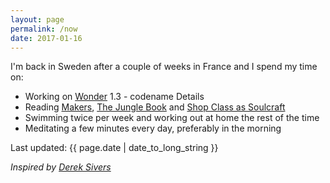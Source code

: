 ```yaml
---
layout: page
permalink: /now
date: 2017-01-16
---
```


I'm back in Sweden after a couple of weeks in France and I spend my time on:

- Working on [Wonder](https://itunes.apple.com/us/app/wonder-reader-for-wikipedia/id1050888989?mt=8&at=1010lo2M) 1.3 - codename Details
- Reading [Makers](http://craphound.com/makers/download/), [The Jungle Book](https://www.gutenberg.org/ebooks/35997) and [Shop Class as Soulcraft](http://www.matthewbcrawford.com/new-page-1-1-2/)
- Swimming twice per week and working out at home the rest of the time
- Meditating a few minutes every day, preferably in the morning

Last updated: {{ page.date | date_to_long_string }}

*Inspired by [Derek Sivers](https://sivers.org/nowff)*
